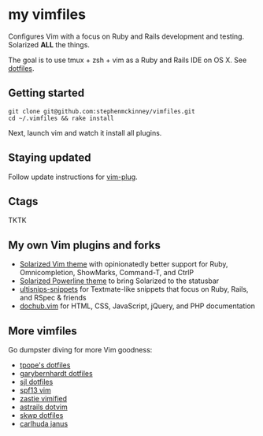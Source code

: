 # my vimfiles

Configures Vim with a focus on Ruby and Rails development
and testing. Solarized **ALL** the things.

The goal is to use tmux + zsh + vim as a Ruby and Rails IDE on OS X. See
[dotfiles](https://github.com/stephenmckinney/dotfiles).

## Getting started

```shell
git clone git@github.com:stephenmckinney/vimfiles.git
cd ~/.vimfiles && rake install
```

Next, launch vim and watch it install all plugins.

## Staying updated

Follow update instructions for [vim-plug](https://github.com/junegunn/vim-plug).

## Ctags

TKTK

## My own Vim plugins and forks

* [Solarized Vim theme](https://github.com/stephenmckinney/vim-colors-solarized) with opinionatedly better support for Ruby, Omnicompletion, ShowMarks, Command-T, and CtrlP
* [Solarized Powerline theme](https://github.com/stephenmckinney/vim-solarized-powerline) to bring Solarized to the statusbar
* [ultisnips-snippets](https://github.com/stephenmckinney/ultisnips-snippets) for Textmate-like snippets that focus on Ruby, Rails, and RSpec & friends
* [dochub.vim](https://github.com/stephenmckinney/vim-dochub) for HTML, CSS, JavaScript, jQuery, and PHP documentation

## More vimfiles

Go dumpster diving for more Vim goodness:

* [tpope's dotfiles](https://github.com/tpope/tpope)
* [garybernhardt dotfiles](https://github.com/garybernhardt/dotfiles)
* [sjl dotfiles](https://github.com/sjl/dotfiles)
* [spf13 vim](https://github.com/spf13/spf13-vim)
* [zastie vimified](https://github.com/zaiste/vimified)
* [astrails dotvim](https://github.com/astrails/dotvim)
* [skwp dotfiles](https://github.com/skwp/dotfiles)
* [carlhuda janus](https://github.com/carlhuda/janus)
